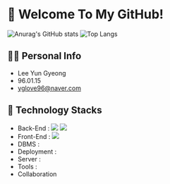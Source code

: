 # 👋 Welcome To My GitHub!


![Anurag's GitHub stats](https://github-readme-stats-sand-six-91.vercel.app/api?username=Yun960115&show_icons=true&count_private=true&line_height=24&theme=dracula&hide=stars)
![Top Langs](https://github-readme-stats-sand-six-91.vercel.app/api/top-langs/?username=Yun960115&layout=compact&theme=dracula)

## 🙋‍♂️ Personal Info
- Lee Yun Gyeong
- 96.01.15
- yglove96@naver.com

## 🔨 Technology Stacks
- Back-End :  <img src="https://img.shields.io/badge/html5-E34F26?style=for-the-badge&logo=html5&logoColor=white">
              <img src="https://img.shields.io/badge/JavaScript-dbab09?style=flat&logo=javascript&logoColor=white">
- Front-End : <img src="https://img.shields.io/badge/html5-E34F26?style=flat&logo=html5&logoColor=white">
- DBMS : 
- Deployment : 
- Server : 
- Tools : 
- Collaboration
